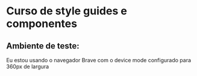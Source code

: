# Curso de style guides e componentes

## Ambiente de teste:

Eu estou usando o navegador Brave com o device mode configurado para 360px de largura
